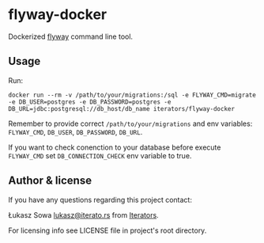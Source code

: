 # flyway-docker

Dockerized [flyway](https://flywaydb.org) command line tool.

## Usage

Run:

```
docker run --rm -v /path/to/your/migrations:/sql -e FLYWAY_CMD=migrate -e DB_USER=postgres -e DB_PASSWORD=postgres -e DB_URL=jdbc:postgresql://db_host/db_name iterators/flyway-docker
```

Remember to provide correct `/path/to/your/migrations` and env variables: `FLYWAY_CMD`, `DB_USER`, `DB_PASSWORD`, `DB_URL`.

If you want to check conenction to your database before execute `FLYWAY_CMD` set `DB_CONNECTION_CHECK` env variable to true.

## Author & license

If you have any questions regarding this project contact:

Łukasz Sowa <lukasz@iterato.rs> from [Iterators](https://iterato.rs).

For licensing info see LICENSE file in project's root directory.
